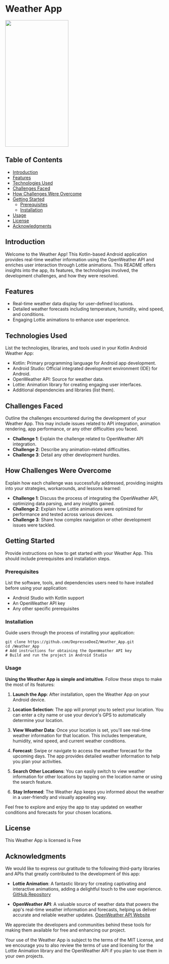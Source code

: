 # Weather App
<img src="https://github.com/DepresseDeeZ/Weather_App/assets/132985504/b013b212-32c3-49dc-af37-c76bfcd3377f" data-canonical-src="https://gyazo.com/eb5c5741b6a9a16c692170a41a49c858.png" width="200" height="400" />



## Table of Contents

- [Introduction](#introduction)
- [Features](#features)
- [Technologies Used](#technologies-used)
- [Challenges Faced](#challenges-faced)
- [How Challenges Were Overcome](#how-challenges-were-overcome)
- [Getting Started](#getting-started)
  - [Prerequisites](#prerequisites)
  - [Installation](#installation)
- [Usage](#usage)
- [License](#license)
- [Acknowledgments](#acknowledgments)

## Introduction

Welcome to the Weather App! This Kotlin-based Android application provides real-time weather information using the OpenWeather API and enriches user interaction through Lottie animations. This README offers insights into the app, its features, the technologies involved, the development challenges, and how they were resolved.

## Features

- Real-time weather data display for user-defined locations.
- Detailed weather forecasts including temperature, humidity, wind speed, and conditions.
- Engaging Lottie animations to enhance user experience.

## Technologies Used

List the technologies, libraries, and tools used in your Kotlin Android Weather App:

- Kotlin: Primary programming language for Android app development.
- Android Studio: Official integrated development environment (IDE) for Android.
- OpenWeather API: Source for weather data.
- Lottie: Animation library for creating engaging user interfaces.
- Additional dependencies and libraries (list them).

## Challenges Faced

Outline the challenges encountered during the development of your Weather App. This may include issues related to API integration, animation rendering, app performance, or any other difficulties you faced.

- **Challenge 1**: Explain the challenge related to OpenWeather API integration.
- **Challenge 2**: Describe any animation-related difficulties.
- **Challenge 3**: Detail any other development hurdles.

## How Challenges Were Overcome

Explain how each challenge was successfully addressed, providing insights into your strategies, workarounds, and lessons learned:

- **Challenge 1**: Discuss the process of integrating the OpenWeather API, optimizing data parsing, and any insights gained.
- **Challenge 2**: Explain how Lottie animations were optimized for performance and tested across various devices.
- **Challenge 3**: Share how complex navigation or other development issues were tackled.

## Getting Started

Provide instructions on how to get started with your Weather App. This should include prerequisites and installation steps.

### Prerequisites

List the software, tools, and dependencies users need to have installed before using your application:

- Android Studio with Kotlin support
- An OpenWeather API key
- Any other specific prerequisites

### Installation

Guide users through the process of installing your application:

```shell
git clone https://github.com/DepresseDeeZ/Weather_App.git
cd /Weather_App
# Add instructions for obtaining the OpenWeather API key
# Build and run the project in Android Studio
```
### Usage

**Using the Weather App is simple and intuitive**. Follow these steps to make the most of its features:

1. **Launch the App**: After installation, open the Weather App on your Android device.

2. **Location Selection**: The app will prompt you to select your location. You can enter a city name or use your device's GPS to automatically determine your location.

3. **View Weather Data**: Once your location is set, you'll see real-time weather information for that location. This includes temperature, humidity, wind speed, and current weather conditions.

4. **Forecast**: Swipe or navigate to access the weather forecast for the upcoming days. The app provides detailed weather information to help you plan your activities.

5. **Search Other Locations**: You can easily switch to view weather information for other locations by tapping on the location name or using the search feature.

6. **Stay Informed**: The Weather App keeps you informed about the weather in a user-friendly and visually appealing way.

Feel free to explore and enjoy the app to stay updated on weather conditions and forecasts for your chosen locations.

## License

This Weather App is licensed is Free

## Acknowledgments

We would like to express our gratitude to the following third-party libraries and APIs that greatly contributed to the development of this app:

- **Lottie Animation**: A fantastic library for creating captivating and interactive animations, adding a delightful touch to the user experience. [GitHub Repository](https://github.com/airbnb/lottie-android)

- **OpenWeather API**: A valuable source of weather data that powers the app's real-time weather information and forecasts, helping us deliver accurate and reliable weather updates. [OpenWeather API Website](https://openweathermap.org/)

We appreciate the developers and communities behind these tools for making them available for free and enhancing our project.

Your use of the Weather App is subject to the terms of the MIT License, and we encourage you to also review the terms of use and licensing for the Lottie Animation library and the OpenWeather API if you plan to use them in your own projects.

